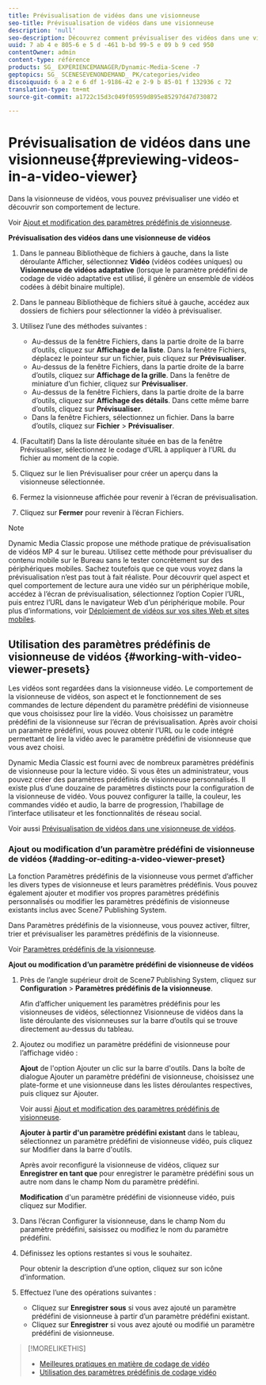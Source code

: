 ```yaml
---
title: Prévisualisation de vidéos dans une visionneuse
seo-title: Prévisualisation de vidéos dans une visionneuse
description: 'null'
seo-description: Découvrez comment prévisualiser des vidéos dans une visionneuse de vidéos.
uuid: 7 ab 4 e 805-6 e 5 d -461 b-bd 99-5 e 09 b 9 ced 950
contentOwner: admin
content-type: référence
products: SG_ EXPERIENCEMANAGER/Dynamic-Media-Scene -7
geptopics: SG_ SCENESEVENONDEMAND_ PK/categories/video
discoiquuid: 6 a 2 e 6 df 1-9186-42 e 2-9 b 85-01 f 132936 c 72
translation-type: tm+mt
source-git-commit: a1722c15d3c049f05959d895e85297d47d730872

---
```



# Prévisualisation de vidéos dans une visionneuse{#previewing-videos-in-a-video-viewer}

Dans la visionneuse de vidéos, vous pouvez prévisualiser une vidéo et découvrir son comportement de lecture.

Voir [Ajout et modification des paramètres prédéfinis de visionneuse](application-setup.md#adding_and_editing_viewer_presets).

**Prévisualisation des vidéos dans une visionneuse de vidéos**

1. Dans le panneau Bibliothèque de fichiers à gauche, dans la liste déroulante Afficher, sélectionnez **Vidéo** (vidéos codées uniques) ou **Visionneuse de vidéos adaptative** (lorsque le paramètre prédéfini de codage de vidéo adaptative est utilisé, il génère un ensemble de vidéos codées à débit binaire multiple).
1. Dans le panneau Bibliothèque de fichiers situé à gauche, accédez aux dossiers de fichiers pour sélectionner la vidéo à prévisualiser.
1. Utilisez l’une des méthodes suivantes :

   * Au-dessus de la fenêtre Fichiers, dans la partie droite de la barre d’outils, cliquez sur **Affichage de la liste**. Dans la fenêtre Fichiers, déplacez le pointeur sur un fichier, puis cliquez sur **Prévisualiser**.
   * Au-dessus de la fenêtre Fichiers, dans la partie droite de la barre d’outils, cliquez sur **Affichage de la grille**. Dans la fenêtre de miniature d’un fichier, cliquez sur **Prévisualiser**.
   * Au-dessus de la fenêtre Fichiers, dans la partie droite de la barre d’outils, cliquez sur **Affichage des détails**. Dans cette même barre d’outils, cliquez sur **Prévisualiser**.
   * Dans la fenêtre Fichiers, sélectionnez un fichier. Dans la barre d’outils, cliquez sur **Fichier** &gt; **Prévisualiser**.

1. (Facultatif) Dans la liste déroulante située en bas de la fenêtre Prévisualiser, sélectionnez le codage d’URL à appliquer à l’URL du fichier au moment de la copie.
1. Cliquez sur le lien Prévisualiser pour créer un aperçu dans la visionneuse sélectionnée.
1. Fermez la visionneuse affichée pour revenir à l’écran de prévisualisation.
1. Cliquez sur **Fermer** pour revenir à l’écran Fichiers.

>[!NOTE]
>
>Dynamic Media Classic propose une méthode pratique de prévisualisation de vidéos MP 4 sur le bureau. Utilisez cette méthode pour prévisualiser du contenu mobile sur le Bureau sans le tester concrètement sur des périphériques mobiles. Sachez toutefois que ce que vous voyez dans la prévisualisation n’est pas tout à fait réaliste. Pour découvrir quel aspect et quel comportement de lecture aura une vidéo sur un périphérique mobile, accédez à l’écran de prévisualisation, sélectionnez l’option Copier l’URL, puis entrez l’URL dans le navigateur Web d’un périphérique mobile. Pour plus d’informations, voir [Déploiement de vidéos sur vos sites Web et sites mobiles](deploying-video-websites-mobile-sites.md#deploying_video_to_your_websites_and_mobile_sites).

## Utilisation des paramètres prédéfinis de visionneuse de vidéos {#working-with-video-viewer-presets}

Les vidéos sont regardées dans la visionneuse vidéo. Le comportement de la visionneuse de vidéos, son aspect et le fonctionnement de ses commandes de lecture dépendent du paramètre prédéfini de visionneuse que vous choisissez pour lire la vidéo. Vous choisissez un paramètre prédéfini de la visionneuse sur l’écran de prévisualisation. Après avoir choisi un paramètre prédéfini, vous pouvez obtenir l’URL ou le code intégré permettant de lire la vidéo avec le paramètre prédéfini de visionneuse que vous avez choisi.

Dynamic Media Classic est fourni avec de nombreux paramètres prédéfinis de visionneuse pour la lecture vidéo. Si vous êtes un administrateur, vous pouvez créer des paramètres prédéfinis de visionneuse personnalisés. Il existe plus d’une douzaine de paramètres distincts pour la configuration de la visionneuse de vidéo. Vous pouvez configurer la taille, la couleur, les commandes vidéo et audio, la barre de progression, l’habillage de l’interface utilisateur et les fonctionnalités de réseau social.

Voir aussi [Prévisualisation de vidéos dans une visionneuse de vidéos](previewing-videos-video-viewer.md#previewing_videos_in_a_video_viewer).

### Ajout ou modification d’un paramètre prédéfini de visionneuse de vidéos {#adding-or-editing-a-video-viewer-preset}

La fonction Paramètres prédéfinis de la visionneuse vous permet d’afficher les divers types de visionneuse et leurs paramètres prédéfinis. Vous pouvez également ajouter et modifier vos propres paramètres prédéfinis personnalisés ou modifier les paramètres prédéfinis de visionneuse existants inclus avec Scene7 Publishing System.

Dans Paramètres prédéfinis de la visionneuse, vous pouvez activer, filtrer, trier et prévisualiser les paramètres prédéfinis de la visionneuse.

Voir [Paramètres prédéfinis de la visionneuse](application-setup.md#viewer_presets).

**Ajout ou modification d’un paramètre prédéfini de visionneuse de vidéos**

1. Près de l’angle supérieur droit de Scene7 Publishing System, cliquez sur **Configuration** &gt; **Paramètres prédéfinis de la visionneuse**.

   Afin d’afficher uniquement les paramètres prédéfinis pour les visionneuses de vidéos, sélectionnez Visionneuse de vidéos dans la liste déroulante des visionneuses sur la barre d’outils qui se trouve directement au-dessus du tableau.

1. Ajoutez ou modifiez un paramètre prédéfini de visionneuse pour l’affichage vidéo :

   **Ajout** de l'option Ajouter un clic sur la barre d'outils. Dans la boîte de dialogue Ajouter un paramètre prédéfini de visionneuse, choisissez une plate-forme et une visionneuse dans les listes déroulantes respectives, puis cliquez sur Ajouter.

   Voir aussi [Ajout et modification des paramètres prédéfinis de visionneuse](application-setup.md#adding_and_editing_viewer_presets).

   **Ajouter à partir d'un paramètre prédéfini existant** dans le tableau, sélectionnez un paramètre prédéfini de visionneuse vidéo, puis cliquez sur Modifier dans la barre d'outils.

   Après avoir reconfiguré la visionneuse de vidéos, cliquez sur **Enregistrer en tant que** pour enregistrer le paramètre prédéfini sous un autre nom dans le champ Nom du paramètre prédéfini.

   **Modification** d'un paramètre prédéfini de visionneuse vidéo, puis cliquez sur Modifier.

1. Dans l’écran Configurer la visionneuse, dans le champ Nom du paramètre prédéfini, saisissez ou modifiez le nom du paramètre prédéfini.
1. Définissez les options restantes si vous le souhaitez.

   Pour obtenir la description d’une option, cliquez sur son icône d’information.

1. Effectuez l’une des opérations suivantes :

   * Cliquez sur **Enregistrer sous** si vous avez ajouté un paramètre prédéfini de visionneuse à partir d’un paramètre prédéfini existant.
   * Cliquez sur **Enregistrer** si vous avez ajouté ou modifié un paramètre prédéfini de visionneuse.

>[!MORELIKETHIS]
>
>* [Meilleures pratiques en matière de codage de vidéo](uploading-encoding-videos.md#best_practices_for_video_encoding)
>* [Utilisation des paramètres prédéfinis de codage vidéo](uploading-encoding-videos.md#working_with_video_encoding_presets)

